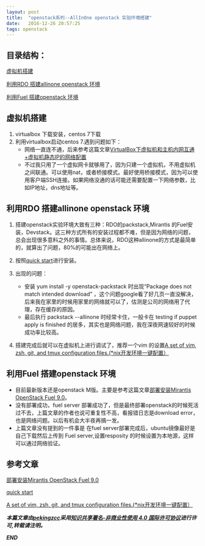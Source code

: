 ```yaml
---
layout: post
title:  "openstack系列--AllInOne openstack 实验环境搭建"
date:   2016-12-26 20:57:25
tags: openstack
---
```


## 目录结构：

[虚拟机搭建](#A)

[利用RDO 搭建allinone openstack 环境](#B)

[利用Fuel 搭建openstack 环境](#C)



<a name="A"></a>

## 虚拟机搭建



1. virtualbox 下载安装，centos 7下载
2. 利用virtualbox启动centos 7.遇到问题如下：
    - 网络一直连不通，后来参考这篇文章[VirtualBox下虚拟机和主机内网互通+虚拟机静态IP的网络配置](http://xintq.net/2014/09/05/virtualbox/)
    - 不过我只用了一个虚拟网卡就够用了，因为只建一个虚拟机，不用虚拟机之间联通。可以使用nat，或者桥接模式。最好使用桥接模式，因为可以使用客户端SSH连接。如果网络没通的话可能还需要配置一下网络参数，比如IP地址，dns地址等。
    


<a name="B"></a>

## 利用RDO 搭建allinone openstack 环境

1. 搭建openstack实验环境大致有三种：RDO的packstack,Mirantis 的Fuel安装，Devstack。这三种方式所有的安装过程都不难，但是因为网络的问题，总会出现很多意料之外的事情。总体来说，RDO这种allinone的方式是最简单的，就算出了问题，80%的可能出在网络上。
2. 按照[quick start](https://www.rdoproject.org/install/quickstart/)进行安装。
3. 出现的问题：
    - 安装 yum install -y openstack-packstack 时出现“Package does not match intended download” ，这个问题google看了好几页一直没解决，后来我在家里的时候用家里的网络就可以了，估测是公司的网络用了代理，存在缓存的原因。
    - 最后执行 packstack --allinone 时经常卡住，一般卡在 testing if puppet apply is finished 的居多，其实也是网络问题，我在深夜网速较好的时候成功率比较高。

4. 搭建完成后就可以在虚拟机上进行调试了，推荐一个vim 的设置[A set of vim, zsh, git, and tmux configuration files.(*nix开发环境一键配置）](https://github.com/int32bit/dotfiles)


<a name="C"></a>

## 利用Fuel 搭建openstack 环境

 - 目前最新版本还是openstack M版。主要是参考这篇文章[部署安装Mirantis OpenStack Fuel 9.0](http://blog.csdn.net/titan0427/article/details/51982609)。
 - 没有部署成功，fuel server 部署成功了，但是最终部署openstack的时候死活过不去，上篇文章的作者也说可重复性不高，看报错日志是download error，也是网络问题。以后有机会大半夜再搞一发。
 - 上篇文章没有提到的一件事是 在fuel server部署完成后，ubuntu镜像最好是自己下载然后上传到 Fuel server,设置resposity 的时候设置为本地源，这样可以通过网络验证。 





## 参考文章

[部署安装Mirantis OpenStack Fuel 9.0](http://blog.csdn.net/titan0427/article/details/51982609)

[quick start](https://www.rdoproject.org/install/quickstart/)


[A set of vim, zsh, git, and tmux configuration files.(*nix开发环境一键配置）](https://github.com/int32bit/dotfiles)



***本篇文章由[pekingzcc](https://zhangchenchen.github.io/)采用[知识共享署名-非商业性使用 4.0 国际许可协议](https://creativecommons.org/licenses/by-nc-sa/4.0/)进行许可,转载请注明。***


 ***END***
